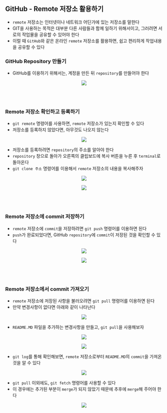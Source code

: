 ## GitHub - Remote 저장소 활용하기

- `remote` 저장소는 인터넷이나 네트워크 어딘가에 있는 저장소를 말한다
- GIT을 사용하는 목적은 대부분 다른 사람들과 함께 일하기 위해서이고, 그러려면 서로의 작업물을 공유할 수 있어야 한다
- 이럴 때 `GitHub`와 같은 온라인 `remote` 저장소를 활용하면, 쉽고 편리하게 작업내용을 공유할 수 있다

### GitHub Repository 만들기
- GitHub를 이용하기 위해서는, 계정을 만든 뒤 `repository`를 만들어야 한다
<p align = "center"><img src = "../imageFiles/100-github-new.jpg?raw=true"/></p>

<br>
 <br>

### Remote 저장소 확인하고 등록하기
- `git remote` 명령어를 사용하면, `remote` 저장소가 있는지 확인할 수 있다
- 저장소를 등록하지 않았다면, 아무것도 나오지 않는다
<p align = "center"><img src = "../imageFiles/101-git-remote-v.jpg?raw=true"/></p>

- 저장소를 등록하려면 `repository`의 주소를 알아야 한다
- `repository` 창으로 돌아가 오른쪽의 클립보드에 복사 버튼을 누른 후 `terminal`로 돌아온다
- `git clone 주소` 명령어를 이용해서 `remote` 저장소의 내용을 복사해주자
<p align = "center"><img src = "../imageFiles/102-git-remote-address.jpg?raw=true"/></p>
<p align = "center"><img src = "../imageFiles/103-git-clone.jpg?raw=true"/></p>

<br>
 <br>

### Remote 저장소에 commit 저장하기
- `remote` 저장소에 `commit`을 저장하려면 `git push` 명령어를 이용하면 된다
- `push`가 완료되었다면, GitHub `repository`에 `commit`이 저장된 것을 확인할 수 있다
<p align = "center"><img src = "../imageFiles/104-git-push.jpg?raw=true"/></p>
<p align = "center"><img src = "../imageFiles/105-git-push-result.jpg?raw=true"/></p>

<br>
 <br>

### Remote 저장소에서 commit 가져오기
- `remote` 저장소에 저장된 사항을 불러오려면 `git pull` 명령어를 이용하면 된다
- 만약 변경사항이 없다면 아래와 같이 나타난다
<p align = "center"><img src = "../imageFiles/106-git-pull.jpg?raw=true"/></p>

- `README.MD` 파일을 추가하는 변경사항을 만들고, `git pull`을 사용해보자
<p align = "center"><img src = "../imageFiles/107-git-readme.jpg?raw=true"/></p>
<p align = "center"><img src = "../imageFiles/108-git-readme2.jpg?raw=true"/></p>

- `git log`를 통해 확인해보면, `remote` 저장소로부터 `README.MD`의 `commit`을 가져온 것을 알 수 있다
<p align = "center"><img src = "../imageFiles/109-pull-log.jpg?raw=true"/></p>

- `git pull` 이외에도, `git fetch` 명령어를 사용할 수 있다
- 이 경우에는 추가된 부분이 `merge`가 되지 않았기 때문에 추후에 `merge`해 주어야 한다
<p align = "center"><img src = "../imageFiles/110-git-fetch.jpg?raw=true"/></p>
